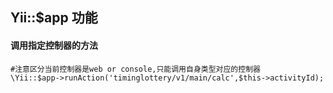 ## Yii::$app 功能

#### 调用指定控制器的方法
    #注意区分当前控制器是web or console,只能调用自身类型对应的控制器
    \Yii::$app->runAction('timinglottery/v1/main/calc',$this->activityId);